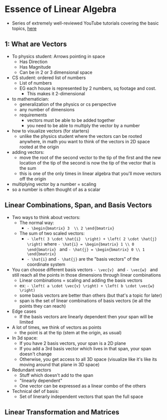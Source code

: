 Essence of Linear Algebra
=====================

- Series of extremely well-reviewed YouTube tutorials covering the basic topics, [here](https://www.youtube.com/watch?v=fNk_zzaMoSs&list=PLZHQObOWTQDPD3MizzM2xVFitgF8hE_ab)

## 1: What are Vectors
- To physics student: Arrows pointing in space
  - Has Direction
  - Has Magnitude
  - Can be in 2 or 3 dimensional space
- CS student: ordered list of numbers
  - List of numbers
  - EG each house is represented by 2 numbers, sq footage and cost.
    - This makes it 2-dimensional     
- to mathematician:
  - generalization of the physics or cs perspective
  - any number of dimensions
  - requirements
    - vectors must be able to be added together
    - you need to be able to multiply the vector by a number
- how to visualize vectors (for starters)
  - unlike the physics student where the vectors can be rooted anywhere, in math you want to think of the vectors in 2D space rooted at the origin
- adding vectors:
  - move the root of the second vector to the tip of the first and the new location of the tip of the second is now the tip of the vector that is the sum
  - this is one of the only times in linear algebra that you'll move vectors off the origin
- multiplying vector by a number = scaling
- so a number is often thought of as a scalar

## Linear Combinations, Span, and Basis Vectors
- Two ways to think about vectors:
  - The normal way: 
    - `- \begin{bmatrix}
      3  \\
      2
    \end{bmatrix}
    `
  - The sum of two scaled vectors:
    - `- \left( 3 \cdot \hat{i}  \right) + \left( 2 \cdot \hat{j} \right)` where `- \hat{i} = \begin{bmatrix} 1 \\ 0 \end{bmatrix} ` and `- \hat{j} = \begin{bmatrix} 0 \\ 1 \end{bmatrix} `
    - `- \hat{i}` and `- \hat{j}` are the "basis vectors" of the coordinate system
- You can choose different basis vectors `- \vec{v} ` and `- \vec{w} ` and still reach all the points in those dimensions through linear combinations
  - Linear combinations = scaling and adding the basis vectors
  - ex: `- \left( a \cdot \vec{v} \right) + \left( b \cdot \vec{w} \right) `
  - some basis vectors are better than others (but that's a topic for later)
  - span is the set of linear combinations of basis vectors (ie all the points they can reach)
- Edge cases
  - If the basis vectors are linearly dependent then your span will be limited
- A lot of times, we think of vectors as points 
  - the point is at the tip (stem at the origin, as usual)
- In 3d space:
  - If you have 2 basis vectors, your span is a 2D plane
  - If you add a 3rd basis vector which lives in that span, your span doesn't change
  - Otherwise, you get access to all 3D space (visualize like it's like its moving around that plane in 3D space)
- Redundant vectors
  - Stuff which doesn't add to the span
  - "linearly dependent"
  - One vector can be expressed as a linear combo of the others
- Technical def of basis:
  - Set of linerarly independent vectors that span the full space

## Linear Transformation and Matrices

